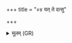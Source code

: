 +++
title = "०४ यत् ते दत्सु"

+++
<details><summary>मूलम् (GR)</summary>

यत् ते दत्सु दौर्भाग्यं  
जिह्वायां छुबुके हितम् ।  
(…) ॥ +++(see 1cd)+++
</details>